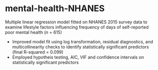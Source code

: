 # mental-health-NHANES
Multiple linear regression model fitted on NHANES 2015 survey data to examine lifestyle factors influencing frequency of days of self-reported poor mental health (*n* = 615)
- Improved model fit using log transformation, residual diagnostics, and multicollinearity checks to identify statistically significant predictors (final R-squared = 0.099)
- Employed hypotheis testing, AIC, VIF and confidence intervals on statistically significant predictors 
